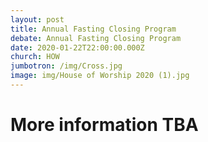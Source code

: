```yaml
---
layout: post
title: Annual Fasting Closing Program
debate: Annual Fasting Closing Program
date: 2020-01-22T22:00:00.000Z
church: HOW
jumbotron: /img/Cross.jpg
image: img/House of Worship 2020 (1).jpg
---
```

# More information TBA
